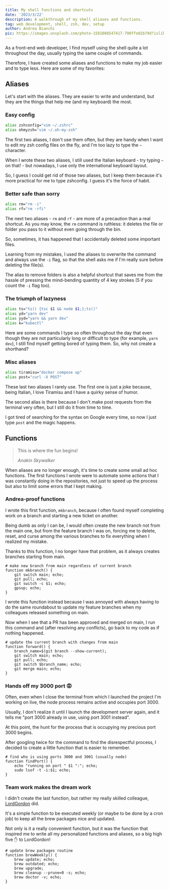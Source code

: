 ```yaml
---
title: My shell functions and shortcuts
date: '2023/3/22'
description: A walkthrough of my shell aliases and functions.
tag: web development, shell, zsh, dev, setup
author: Andrea Bianchi
pic: https://images.unsplash.com/photo-1581088547417-790ffe02b79d?ixlib=rb-4.0.3&ixid=MnwxMjA3fDB8MHxwaG90by1wYWdlfHx8fGVufDB8fHx8&auto=format&fit=crop&w=1530&q=80
---
```


As a front-end web developer, I find myself using the shell quite a lot throughout the day, usually typing the same couple of commands.

Therefore, I have created some aliases and functions to make my job easier and to type less. Here are some of my favorites:

## Aliases

Let's start with the aliases. They are easier to write and understand, but they are the things that help me (and my keyboard) the most.

### Easy config

```sh
alias zshconfig="vim ~/.zshrc"
alias ohmyzsh="vim ~/.oh-my-zsh"
```

The first two aliases, I don't use them often, but they are handy when I want to edit my zsh config files on the fly, and I'm too lazy to type the `~` character.

When I wrote these two aliases, I still used the Italian keyboard - try typing `~` on that! - but nowadays, I use only the international keyboard layout.

So, I guess I could get rid of those two aliases, but I keep them because it's more practical for me to type zshconfig. I guess it's the force of habit.

### Better safe than sorry

```sh
alias rm="rm -i"
alias rf="rm -rfi"
```

The next two aliases - `rm` and `rf` - are more of a precaution than a real shortcut. As you may know, the `rm` command is ruthless: it deletes the file or folder you pass to it without even going through the bin.

So, sometimes, it has happened that I accidentally deleted some important files.

Learning from my mistakes, I used the aliases to overwrite the command and always use the `-i` flag, so that the shell asks me if I'm really sure before deleting the file(s).

The alias to remove folders is also a helpful shortcut that saves me from the hassle of pressing the mind-bending quantity of 4 key strokes (5 if you count the `-i` flag too).

### The triumph of lazyness

```sh
alias ts="ts() {tsc $1 && node $1;};ts()"
alias yd="yarn dev"
alias yyd="yarn && yarn dev"
alias k="kubectl"
```

Here are some commands I type so often throughout the day that even though they are not particularly long or difficult to type (for example, `yarn dev`), I still find myself getting bored of typing them. So, why not create a shorthand?

### Misc aliases

```sh
alias tiramisu="docker compose up"
alias post="curl -X POST"
```

These last two aliases I rarely use. The first one is just a joke because, being Italian, I love Tiramisu and I have a quirky sense of humor.

The second alias is there because I don't make post requests from the terminal very often, but I still do it from time to time.

I got tired of searching for the syntax on Google every time, so now I just type `post` and the magic happens.

## Functions

> This is where the fun begins!
>
> _Anakin Skywalker_

When aliases are no longer enough, it's time to create some small ad hoc functions. The first functions I wrote were to automate some actions that I was constantly doing in the repositories, not just to speed up the process but also to limit some errors that I kept making.

### Andrea-proof functions

I wrote this first function, `mkbranch`, because I often found myself completing work on a branch and starting a new ticket on another.

Being dumb as only I can be, I would often create the new branch not from the main one, but from the feature branch I was on, forcing me to delete, reset, and curse among the various branches to fix everything when I realized my mistake.

Thanks to this function, I no longer have that problem, as it always creates branches starting from main.

```sh[class="line-numbers"]
# make new branch from main regardless of current branch
function mkbranch() {
    git switch main; echo;
    git pull; echo;
    git switch -c $1; echo;
    gpsup; echo;
}
```

I wrote this function instead because I was annoyed with always having to do the same roundabout to update my feature branches when my colleagues released something on main.

Now when I see that a PR has been approved and merged on main, I run this command and (after resolving any conflicts), go back to my code as if nothing happened.

```sh[class="line-numbers"]
# update the current branch with changes from main
function forward() {
    branch_name=$(git branch --show-current);
    git switch main; echo;
    git pull; echo;
    git switch $branch_name; echo;
    git merge main; echo;
}
```

### Hands off my 3000 port :rage:

Often, even when I close the terminal from which I launched the project I'm working on live, the node process remains active and occupies port 3000.

Usually, I don't realize it until I launch the development server again, and it tells me "port 3000 already in use, using port 3001 instead".

At this point, the hunt for the process that is occupying my precious port 3000 begins.

After googling twice for the command to find the disrespectful process, I decided to create a little function that is easier to remember.

```sh[class="line-numbers"]
# find who is using ports 3000 and 3001 (usually node)
function findPort() {
    echo "running on port " $1 ":"; echo;
    sudo lsof -t -i:$1; echo;
}
```

### Team work makes the dream work

I didn't create the last function, but rather my really skilled colleague, [LordGordon](https://github.com/lordgordon) did.

It's a simple function to be executed weekly (or maybe to be done by a cron job) to keep all the brew packages nice and updated.

Not only is it a really convenient function, but it was the function that inspired me to write all my personalized functions and aliases, so a big high five :hand: to LordGordon!

```sh[class="line-numbers"]
# update brew packages routine
function brewWeekly() {
    brew update; echo;
    brew outdated; echo;
    brew upgrade;
    brew cleanup --prune=0 -s; echo;
    brew doctor -v; echo;
}
```
